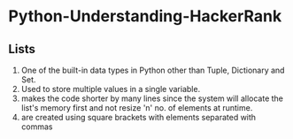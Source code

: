 # Python-Understanding-HackerRank

## Lists

1. One of the built-in data types in Python other than Tuple, Dictionary and Set.
2. Used to store multiple values in a single variable.
3. makes the code shorter by many lines since the system will allocate the list's memory first and not resize 'n' no. of elements at runtime.
4. are created using square brackets with elements separated with commas
